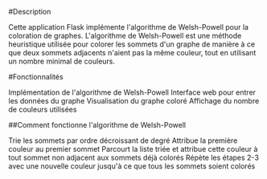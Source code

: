 #Description



Cette application Flask implémente l'algorithme de Welsh-Powell pour la coloration de graphes. L'algorithme de Welsh-Powell est une méthode heuristique utilisée pour colorer les sommets d'un graphe de manière à ce que deux sommets adjacents n'aient pas la même couleur, tout en utilisant un nombre minimal de couleurs.

#Fonctionnalités


Implémentation de l'algorithme de Welsh-Powell
Interface web pour entrer les données du graphe
Visualisation du graphe coloré
Affichage du nombre de couleurs utilisées


##Comment fonctionne l'algorithme de Welsh-Powell


Trie les sommets par ordre décroissant de degré
Attribue la première couleur au premier sommet
Parcourt la liste triée et attribue cette couleur à tout sommet non adjacent aux sommets déjà colorés
Répète les étapes 2-3 avec une nouvelle couleur jusqu'à ce que tous les sommets soient colorés
